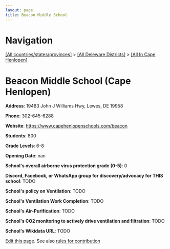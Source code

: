 ```yaml
---
layout: page
title: Beacon Middle School
---
```

# Navigation

[[All countries/states/provinces]](../../..) > [[All Deleware Districts]](../..) > [[All In Cape Henlopen]](..)

# Beacon Middle School (Cape Henlopen)

**Address**: 19483 John J Williams Hwy, Lewes, DE 19958

**Phone**: 302-645-6288

**Website**: <https://www.capehenlopenschools.com/beacon>

**Students**: 800

**Grade Levels**: 6-8

**Opening Date**: nan

**School's overall airborne virus protection grade (0-5)**: 0

**Discord, Facebook, or WhatsApp group for discovery/advocacy for THIS school**: TODO

**School's policy on Ventilation**: TODO

**School's Ventilation Work Completion**: TODO

**School's Air-Purification**: TODO

**School's CO2 monitoring to actively drive ventilation and filtration**: TODO

**School's Wikidata URL**: TODO


[Edit this page](https://github.com/ventilate-schools/DE/edit/main/./Cape_Henlopen/Beacon_Middle_School.md). See also [rules for contribution](../../../contribution-rules/)